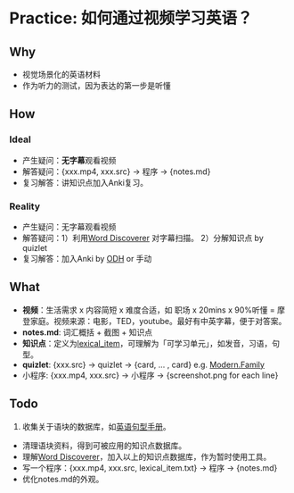 # Practice: 如何通过视频学习英语？


## Why

* 视觉场景化的英语材料
* 作为听力的测试，因为表达的第一步是听懂

## How 

### Ideal

* 产生疑问：**无字幕**观看视频
* 解答疑问：{xxx.mp4, xxx.src} → 程序 → {notes.md}
* 复习解答：讲知识点加入Anki复习。

### Reality

* 产生疑问：无字幕观看视频
* 解答疑问：1）利用[Word Discoverer](https://chrome.google.com/webstore/detail/word-discoverer-expand-yo/noncaeikjgpbdeoocblijjgegnobogib) 对字幕扫描。 2）分解知识点 by quizlet
* 复习解答：加入Anki by [ODH](https://github.com/ninja33/ODH) or 手动


## What

* **视频**：生活需求 x 内容简短 x 难度合适，如 职场 x 20mins x 90%听懂 = 摩登家庭。视频来源：电影，TED，youtube。最好有中英字幕，便于对答案。
* **notes.md**: 词汇概括 + 截图 + 知识点
* **知识点**：定义为[lexical_item](https://www.wikiwand.com/en/Lexical_item)，可理解为「可学习单元」，如发音，习语，句型。
* **quizlet**: {xxx.src} → quizlet →  {card, ... , card} e.g. [Modern.Family](https://quizlet.com/535264808/modernfamilys11e01-flash-cards/?new)
* 小程序: {xxx.mp4, xxx.src} -> 小程序 -> {screenshot.png for each line}
 

## Todo

1. 收集关于语块的数据库，如[英语句型手册](https://wenku.baidu.com/view/3024cbbf172ded630a1cb63d.html#)。
* 清理语块资料，得到可被应用的知识点数据库。
* 理解[Word Discoverer](https://chrome.google.com/webstore/detail/word-discoverer-expand-yo/noncaeikjgpbdeoocblijjgegnobogib)，加入以上的知识点数据库，作为暂时使用工具。
* 写一个程序：{xxx.mp4, xxx.src, lexical_item.txt} → 程序 → {notes.md}
* 优化notes.md的外观。